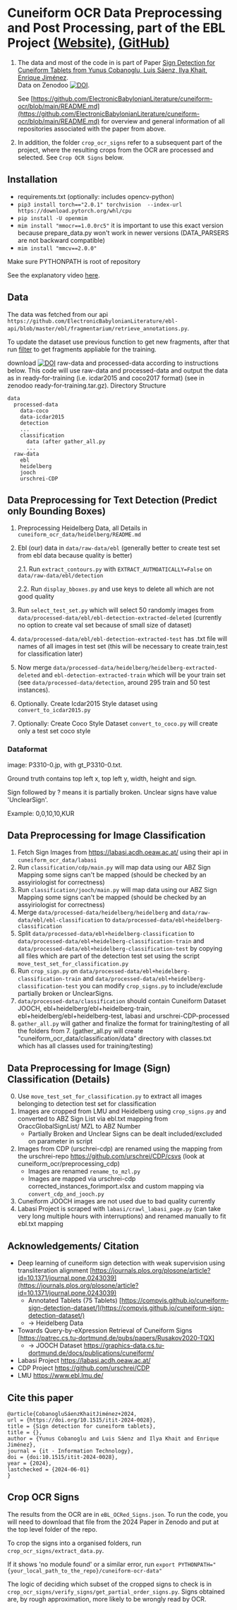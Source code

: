 # Cuneiform OCR Data Preprocessing and Post Processing, part of the EBL Project [(Website)](https://www.ebl.lmu.de/), [(GitHub)](https://github.com/ElectronicBabylonianLiterature)

1. The data and most of the code in is part of Paper [Sign Detection for Cuneiform Tablets from Yunus Cobanoglu, Luis Sáenz, Ilya Khait, Enrique Jiménez](https://www.degruyter.com/document/doi/10.1515/itit-2024-0028/html). <br/>
   Data on Zenodoo [![DOI](https://zenodo.org/badge/DOI/10.5281/zenodo.10693601.svg)](https://doi.org/10.5281/zenodo.10693601).

   See [https://github.com/ElectronicBabylonianLiterature/cuneiform-ocr/blob/main/README.md](https://github.com/ElectronicBabylonianLiterature/cuneiform-ocr/blob/main/README.md) for overview and general information of all repositories associated with the paper from above.

2. In addition, the folder `crop_ocr_signs` refer to a subsequent part of the project, where the resulting crops from the OCR are processed and selected. See `Crop OCR Signs` below.

## Installation

- requirements.txt (optionally: includes opencv-python)
- `pip3 install torch=="2.0.1" torchvision  --index-url https://download.pytorch.org/whl/cpu`
- `pip install -U openmim`
- `mim install "mmocr==1.0.0rc5"` it is important to use this exact version because prepare_data.py won't work in newer versions (DATA_PARSERS are not backward compatible)
- `mim install "mmcv==2.0.0"`

Make sure PYTHONPATH is root of repository

See the explanatory video [here](https://syncandshare.lrz.de/getlink/fiTPERQRzdTAxNKPLSRNYb/CuneiformOCR_part1_data.mp4).

## Data

The data was fetched from our api `https://github.com/ElectronicBabylonianLiterature/ebl-api/blob/master/ebl/fragmentarium/retrieve_annotations.py`.

To update the dataset use previous function to get new fragments, after that run [filter](https://github.com/ElectronicBabylonianLiterature/cuneiform-ocr-data/blob/601b7125d43318a019f45412f8604bbdbac09b7c/cuneiform_ocr_data/filter_annotations.py) to get fragments appliable for the training.

download [![DOI](https://zenodo.org/badge/DOI/10.5281/zenodo.10693601.svg)](https://doi.org/10.5281/zenodo.10693601) raw-data and processed-data according to instructions below. This code will use raw-data and processed-data and output the data as in ready-for-training (i.e. icdar2015 and coco2017 format) (see in zenodoo ready-for-training.tar.gz).
Directory Structure

```
data
  processed-data
    data-coco
    data-icdar2015
    detection
    ...
    classification
      data (after gather_all.py
      ...
  raw-data
    ebl
    heidelberg
    jooch
    urschrei-CDP
```

## Data Preprocessing for Text Detection (Predict only Bounding Boxes)

1. Preprocessing Heidelberg Data, all Details in `cuneiform_ocr_data/heidelberg/README.md`

2. Ebl (our) data in `data/raw-data/ebl` (generally better to create test set from ebl data because quality is better)

   2.1. Run `extract_contours.py` with `EXTRACT_AUTMOATICALLY=False` on `data/raw-data/ebl/detection`

   2.2. Run `display_bboxes.py` and use keys to delete all which are not good quality

3. Run `select_test_set.py` which will select 50 randomly images from `data/processed-data/ebl/ebl-detection-extracted-deleted` (currently no option to create val set because of small size of dataset)

4. `data/processed-data/ebl/ebl-detection-extracted-test` has .txt file will names of all images in test set (this will be necessary to create train,test for classification later)

5. Now merge `data/processed-data/heidelberg/heidelberg-extracted-deleted` and `ebl-detection-extracted-train` which will be your train set (see `data/processed-data/detection`, around 295 train and 50 test instances).

6. Optionally. Create Icdar2015 Style dataset using `convert_to_icdar2015.py`

7. Optionally: Create Coco Style Dataset `convert_to_coco.py` will create only a test set coco style

### Dataformat

image: P3310-0.jp, with gt_P3310-0.txt.

Ground truth contains top left x, top left y, width, height and sign.

Sign followed by ? means it is partially broken. Unclear signs have value 'UnclearSign'.

Example: 0,0,10,10,KUR

## Data Preprocessing for Image Classification

1. Fetch Sign Images from https://labasi.acdh.oeaw.ac.at/ using their api in `cuneiform_ocr_data/labasi`
2. Run `classification/cdp/main.py` will map data using our ABZ Sign Mapping some signs can't be mapped (should be checked by an assyiriologist for correctness)
3. Run `classification/jooch/main.py` will map data using our ABZ Sign Mapping some signs can't be mapped (should be checked by an assyiriologist for correctness)
4. Merge `data/processed-data/heidelberg/heidelberg` and `data/raw-data/ebl/ebl-classification` to `data/processed-data/ebl+heidelberg-classification`
5. Split `data/processed-data/ebl+heidelberg-classification` to `data/processed-data/ebl+heidelberg-classification-train` and `data/processed-data/ebl+heidelberg-classification-test` by copying all files which are part of the detection test set using the script `move_test_set_for_classification.py`
6. Run `crop_sign.py` on `data/processed-data/ebl+heidelberg-classification-train` and `data/processed-data/ebl+heidelberg-classification-test` you can modify `crop_signs.py` to include/exclude partially broken or UnclearSigns.
7. `data/processed-data/classification` should contain Cuneiform Dataset JOOCH, ebl+heidelberg/ebl+heidelberg-train, ebl+heidelberg/ebl+heidelberg-test, labasi and urschrei-CDP-processed
8. `gather_all.py` will gather and finalize the format for training/testing of all the folders from 7. (gather_all.py will create "cuneiform_ocr_data/classification/data" directory with classes.txt which has all classes used for training/testing)

## Data Preprocessing for Image (Sign) Classification (Details)

0. Use `move_test_set_for_classification.py` to extract all images belonging to detection test set for classification
1. Images are cropped from LMU and Heidelberg using `crop_signs.py` and converted to ABZ Sign List via ebl.txt mapping from OraccGlobalSignList/ MZL to ABZ Number
   - Partially Broken and Unclear Signs can be dealt included/excluded on parameter in script
2. Images from CDP (urschrei-cdp) are renamed using the mapping from the urschrei-repo https://github.com/urschrei/CDP/csvs (look at cuneiform_ocr/preprocessing_cdp)
   - Images are renamed `rename_to_mzl.py`
   - Images are mapped via urschrei-cdp corrected_instances_forimport.xlsx and custom mapping via `convert_cdp_and_jooch.py`
3. Cuneiform JOOCH images are not used due to bad quality currently
4. Labasi Project is scraped with `labasi/crawl_labasi_page.py` (can take very long multiple hours with interruptions) and renamed manually to fit ebl.txt mapping

## Acknowledgements/ Citation

- Deep learning of cuneiform sign detection with weak supervision using transliteration alignment [https://journals.plos.org/plosone/article?id=10.1371/journal.pone.0243039](https://journals.plos.org/plosone/article?id=10.1371/journal.pone.0243039)
  - Annotated Tablets (75 Tablets) [https://compvis.github.io/cuneiform-sign-detection-dataset/](https://compvis.github.io/cuneiform-sign-detection-dataset/)
  - -> Heidelberg Data
- Towards Query-by-eXpression Retrieval of Cuneiform Signs [https://patrec.cs.tu-dortmund.de/pubs/papers/Rusakov2020-TQX]
  - -> JOOCH Dataset https://graphics-data.cs.tu-dortmund.de/docs/publications/cuneiform/
- Labasi Project https://labasi.acdh.oeaw.ac.at/
- CDP Project https://github.com/urschrei/CDP
- LMU https://www.ebl.lmu.de/

## Cite this paper

```
@article{CobanogluSáenzKhaitJiménez+2024,
url = {https://doi.org/10.1515/itit-2024-0028},
title = {Sign detection for cuneiform tablets},
title = {},
author = {Yunus Cobanoglu and Luis Sáenz and Ilya Khait and Enrique Jiménez},
journal = {it - Information Technology},
doi = {doi:10.1515/itit-2024-0028},
year = {2024},
lastchecked = {2024-06-01}
}
```

## Crop OCR Signs

The results from the OCR are in `eBL_OCRed_Signs.json`. To run the code, you will need to download that file from the 2024 Paper in Zenodo and put at the top level folder of the repo.

To crop the signs into a organised folders, run `crop_ocr_signs/extract_data.py`.

If it shows 'no module found' or a similar error, run `export PYTHONPATH="{your_local_path_to_the_repo}/cuneiform-ocr-data"`

The logic of deciding which subset of the cropped signs to check is in `crop_ocr_signs/verify_signs/get_partial_order_signs.py`. Signs obtained are, by rough approximation, more likely to be wrongly read by OCR.
